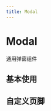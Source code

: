 ```yaml
---
title: Modal
---
```


# Modal

通用弹窗组件

## 基本使用

<code src="./demo/basic.tsx" ></code>

## 自定义页脚

<code src="./demo/footer.tsx" ></code>

<API id="Modal"></API>
